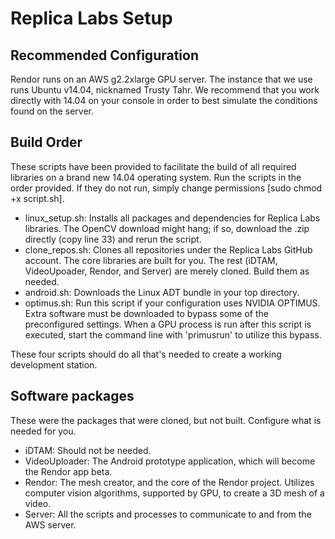 Replica Labs Setup
====================================

Recommended Configuration
-----------------
Rendor runs on an AWS g2.2xlarge GPU server. The instance that we use runs Ubuntu v14.04, nicknamed Trusty Tahr. We recommend that you work directly with 14.04 on your console in order to best simulate the conditions found on the server. 

Build Order
-------------
These scripts have been provided to facilitate the build of all required libraries on a brand new 14.04 operating system. Run the scripts in the order provided. If they do not run, simply change permissions [sudo chmod +x script.sh]. 

- linux_setup.sh: Installs all packages and dependencies for Replica Labs libraries. The OpenCV download might hang; if so, download the .zip directly (copy line 33) and rerun the script.
- clone_repos.sh: Clones all repositories under the Replica Labs GitHub account. The core libraries are built for you. The rest (iDTAM, VideoUpoader, Rendor, and Server) are merely cloned. Build them as needed.
- android.sh: Downloads the Linux ADT bundle in your top directory.
- optimus.sh: Run this script if your configuration uses NVIDIA OPTIMUS. Extra software must be downloaded to bypass some of the preconfigured settings. When a GPU process is run after this script is executed, start the command line with 'primusrun' to utilize this bypass.

These four scripts should do all that's needed to create a working development station.

Software packages
-------------
These were the packages that were cloned, but not built. Configure what is needed for you. 

- iDTAM: Should not be needed.
- VideoUploader: The Android prototype application, which will become the Rendor app beta.
- Rendor: The mesh creator, and the core of the Rendor project. Utilizes computer vision algorithms, supported by GPU, to create a 3D mesh of a video.
- Server: All the scripts and processes to communicate to and from the AWS server. 


